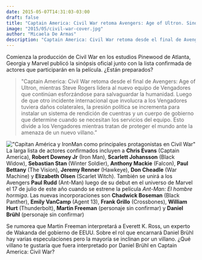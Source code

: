```yaml
---
date: 2015-05-07T14:31:03-03:00
draft: false
title: "Captain America: Civil War retoma Avengers: Age of Ultron. Sinópsis oficial y lista de actores confirmados"
image: "2015/05/civil-war-cover.jpg"
author: "Micaela De Armas"
description: "Captain America: Civil War retoma desde el final de Avengers: Age of Ultron, mientras Steve Rogers lidera al nuevo equipo de Vengadores que continúan esforzándose para salvaguardar la humanidad."
---
```


Comienza la producción de Civil War en los estudios Pinewood de Atlanta, Georgia y Marvel publicó la sinópsis oficial junto con la lista confirmada de actores que participarán en la película. ¿Están preparados?

> "Captain America: Civil War retoma desde el final de Avengers: Age of Ultron, mientras Steve Rogers lidera al nuevo equipo de Vengadores que continúan esforzándose para salvaguardar la humanidad. Luego de que otro incidente internacional que involucra a los Vengadores tuviera daños colaterales, la presión política se incrementa para instalar un sistema de rendición de cuentras y un cuerpo de gobierno que determine cuando se necesitan los servicios del equipo. Esto divide a los Vengadores mientras tratan de proteger el mundo ante la amenaza de un nuevo villano.”

!["Capitan América y IronMan como principales protagonistas en Civil War"](/img/2015/05/civil-war-01.jpg)
La larga lista de actores confirmados incluyen a **Chris Evans** (Captain America), **Robert Downey Jr** (Iron Man), **Scarlett Johansson** (Black Widow), **Sebastian Stan** (Winter Soldier), **Anthony Mackie** (Falcon), **Paul Bettany** (The Vision), **Jeremy Renner** (Hawkeye), **Don Cheadle** (War Machine) y **Elizabeth Olsen** (Scarlet Witch). También se unirá a los Avengers **Paul Rudd** (Ant-Man) luego de su debut en el universo de Marvel el 17 de julio de este año cuando se estrene la película *Ant-Man: El hombre hormiga*.
Las nuevas incorporaciones son **Chadwick Boseman** (Black Panther), **Emily VanCamp** (Agent 13), **Frank Grillo** (Crossbones), **William Hurt** (Thunderbolt), **Martin Freeman** (personaje sin confirmar) y **Daniel Brühl** (personaje sin confirmar)

Se rumorea que Martin Freeman interpretará a Everett K. Ross, un experto de Wakanda del gobierno de EEUU. Sobre el rol que encarnará Daniel Brühl hay varias especulaciones pero la mayoría se inclinan por un villano. ¿Qué villano te gustaría que fuera interpretado por Daniel Brühl en Captain America: Civil War?

